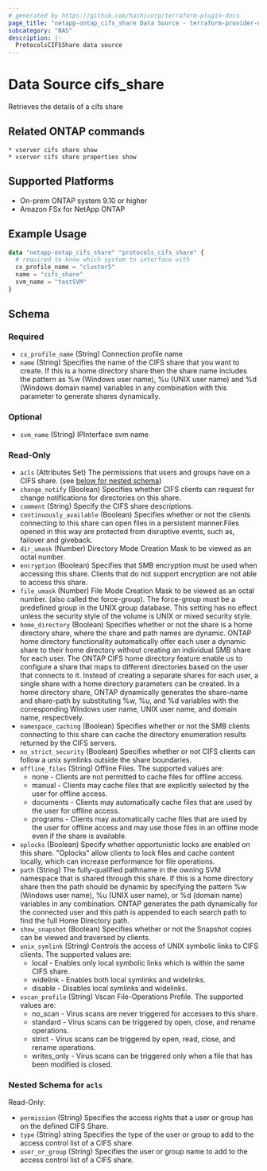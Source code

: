 ```yaml
---
# generated by https://github.com/hashicorp/terraform-plugin-docs
page_title: "netapp-ontap_cifs_share Data Source - terraform-provider-netapp-ontap"
subcategory: "NAS"
description: |-
  ProtocolsCIFSShare data source
---
```


# Data Source cifs_share

Retrieves the details of a cifs share

## Related ONTAP commands

```commandline
* vserver cifs share show
* vserver cifs share properties show
```

## Supported Platforms

* On-prem ONTAP system 9.10 or higher
* Amazon FSx for NetApp ONTAP

## Example Usage

```terraform
data "netapp-ontap_cifs_share" "protocols_cifs_share" {
  # required to know which system to interface with
  cx_profile_name = "cluster5"
  name = "cifs_share"
  svm_name = "testSVM"
}
```

<!-- schema generated by tfplugindocs -->
## Schema

### Required

- `cx_profile_name` (String) Connection profile name
- `name` (String) Specifies the name of the CIFS share that you want to create. If this is a home directory share then the share name includes the pattern as %w (Windows user name), %u (UNIX user name) and %d (Windows domain name) variables in any combination with this parameter to generate shares dynamically.

### Optional

- `svm_name` (String) IPInterface svm name

### Read-Only

- `acls` (Attributes Set) The permissions that users and groups have on a CIFS share. (see [below for nested schema](#nestedatt--acls))
- `change_notify` (Boolean) Specifies whether CIFS clients can request for change notifications for directories on this share.
- `comment` (String) Specify the CIFS share descriptions.
- `continuously_available` (Boolean) Specifies whether or not the clients connecting to this share can open files in a persistent manner.Files opened in this way are protected from disruptive events, such as, failover and giveback.
- `dir_umask` (Number) Directory Mode Creation Mask to be viewed as an octal number.
- `encryption` (Boolean) Specifies that SMB encryption must be used when accessing this share. Clients that do not support encryption are not able to access this share.
- `file_umask` (Number) File Mode Creation Mask to be viewed as an octal number. (also called the force-group). The force-group must be a predefined group in the UNIX group database. This setting has no effect unless the security style of the volume is UNIX or mixed security style.
- `home_directory` (Boolean) Specifies whether or not the share is a home directory share, where the share and path names are dynamic. ONTAP home directory functionality automatically offer each user a dynamic share to their home directory without creating an individual SMB share for each user. The ONTAP CIFS home directory feature enable us to configure a share that maps to different directories based on the user that connects to it. Instead of creating a separate shares for each user, a single share with a home directory parameters can be created. In a home directory share, ONTAP dynamically generates the share-name and share-path by substituting %w, %u, and %d variables with the corresponding Windows user name, UNIX user name, and domain name, respectively.
- `namespace_caching` (Boolean) Specifies whether or not the SMB clients connecting to this share can cache the directory enumeration results returned by the CIFS servers.
- `no_strict_security` (Boolean) Specifies whether or not CIFS clients can follow a unix symlinks outside the share boundaries.
- `offline_files` (String) Offline Files. The supported values are: 
  * none - Clients are not permitted to cache files for offline access.
  * manual - Clients may cache files that are explicitly selected by the user for offline access.
  * documents - Clients may automatically cache files that are used by the user for offline access.
  * programs - Clients may automatically cache files that are used by the user for offline access and may use those files in an offline mode even if the share is available.
- `oplocks` (Boolean) Specify whether opportunistic locks are enabled on this share. "Oplocks" allow clients to lock files and cache content locally, which can increase performance for file operations.
- `path` (String) The fully-qualified pathname in the owning SVM namespace that is shared through this share. If this is a home directory share then the path should be dynamic by specifying the pattern %w (Windows user name), %u (UNIX user name), or %d (domain name) variables in any combination. ONTAP generates the path dynamically for the connected user and this path is appended to each search path to find the full Home Directory path.
- `show_snapshot` (Boolean) Specifies whether or not the Snapshot copies can be viewed and traversed by clients.
- `unix_symlink` (String) Controls the access of UNIX symbolic links to CIFS clients. The supported values are:
  * local - Enables only local symbolic links which is within the same CIFS share.
  * widelink - Enables both local symlinks and widelinks.
  * disable - Disables local symlinks and widelinks.
- `vscan_profile` (String) Vscan File-Operations Profile. The supported values are:
  * no_scan - Virus scans are never triggered for accesses to this share.
  * standard - Virus scans can be triggered by open, close, and rename operations.
  * strict - Virus scans can be triggered by open, read, close, and rename operations.
  * writes_only - Virus scans can be triggered only when a file that has been modified is closed.

<a id="nestedatt--acls"></a>

### Nested Schema for `acls`

Read-Only:

- `permission` (String) Specifies the access rights that a user or group has on the defined CIFS Share.
- `type` (String) string Specifies the type of the user or group to add to the access control list of a CIFS share.
- `user_or_group` (String) Specifies the user or group name to add to the access control list of a CIFS share.
